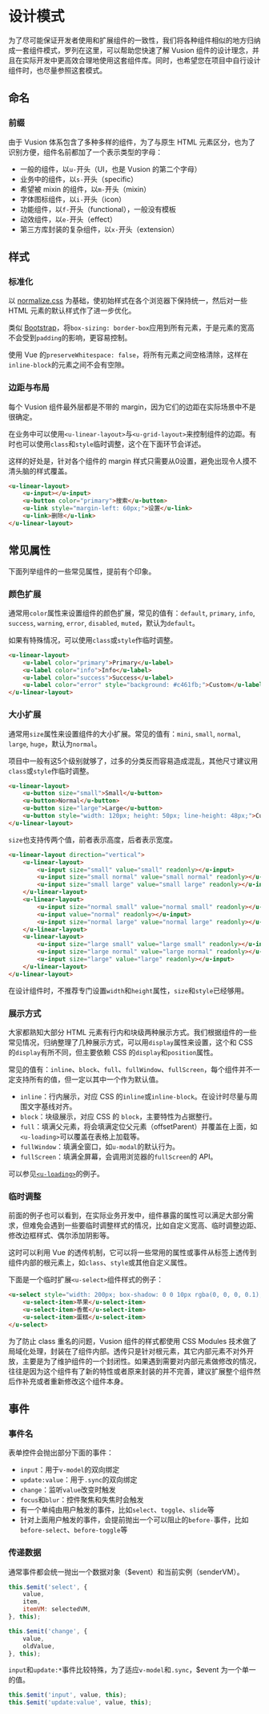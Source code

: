 # 设计模式

为了尽可能保证开发者使用和扩展组件的一致性，我们将各种组件相似的地方归纳成一套组件模式，罗列在这里，可以帮助您快速了解 Vusion 组件的设计理念，并且在实际开发中更高效合理地使用这套组件库。同时，也希望您在项目中自行设计组件时，也尽量参照这套模式。

## 命名

### 前缀

由于 Vusion 体系包含了多种多样的组件，为了与原生 HTML 元素区分，也为了识别方便，组件名前都加了一个表示类型的字母：

- 一般的组件，以`u-`开头（UI，也是 Vusion 的第二个字母）
- 业务中的组件，以`s-`开头（specific）
- 希望被 mixin 的组件，以`m-`开头（mixin）
- 字体图标组件，以`i-`开头（icon）
- 功能组件，以`f-`开头（functional），一般没有模板
- 动效组件，以`e-`开头（effect）
- 第三方库封装的复杂组件，以`x-`开头（extension）

## 样式

### 标准化

以 [normalize.css](http://necolas.github.io/normalize.css) 为基础，使初始样式在各个浏览器下保持统一，然后对一些 HTML 元素的默认样式作了进一步优化。

类似 [Bootstrap](https://getbootstrap.com)，将`box-sizing: border-box`应用到所有元素，于是元素的宽高不会受到`padding`的影响，更容易控制。

使用 Vue 的`preserveWhitespace: false`，将所有元素之间空格清除，这样在`inline-block`的元素之间不会有空隙。

### 边距与布局

每个 Vusion 组件最外层都是不带的 margin，因为它们的边距在实际场景中不是很确定。

在业务中可以使用`<u-linear-layout>`与`<u-grid-layout>`来控制组件的边距。有时也可以使用`class`和`style`临时调整，这个在下面环节会详述。

这样的好处是，针对各个组件的 margin 样式只需要从0设置，避免出现令人摸不清头脑的样式覆盖。

``` html
<u-linear-layout>
    <u-input></u-input>
    <u-button color="primary">搜索</u-button>
    <u-link style="margin-left: 60px;">设置</u-link>
    <u-link>删除</u-link>
</u-linear-layout>
```

## 常见属性

下面列举组件的一些常见属性，提前有个印象。

### 颜色扩展

通常用`color`属性来设置组件的颜色扩展，常见的值有：`default`, `primary`, `info`, `success`, `warning`, `error`, `disabled`, `muted`，默认为`default`。

如果有特殊情况，可以使用`class`或`style`作临时调整。

``` html
<u-linear-layout>
    <u-label color="primary">Primary</u-label>
    <u-label color="info">Info</u-label>
    <u-label color="success">Success</u-label>
    <u-label color="error" style="background: #c461fb;">Custom</u-label>
</u-linear-layout>
```

### 大小扩展

通常用`size`属性来设置组件的大小扩展。常见的值有：`mini`, `small`, `normal`, `large`, `huge`，默认为`normal`。

项目中一般有这5个级别就够了，过多的分类反而容易造成混乱，其他尺寸建议用`class`或`style`作临时调整。

``` html
<u-linear-layout>
    <u-button size="small">Small</u-button>
    <u-button>Normal</u-button>
    <u-button size="large">Large</u-button>
    <u-button style="width: 120px; height: 50px; line-height: 48px;">Custom</u-button>
</u-linear-layout>
```

`size`也支持传两个值，前者表示高度，后者表示宽度。

``` html
<u-linear-layout direction="vertical">
    <u-linear-layout>
        <u-input size="small" value="small" readonly></u-input>
        <u-input size="small normal" value="small normal" readonly></u-input>
        <u-input size="small large" value="small large" readonly></u-input>
    </u-linear-layout>
    <u-linear-layout>
        <u-input size="normal small" value="normal small" readonly></u-input>
        <u-input value="normal" readonly></u-input>
        <u-input size="normal large" value="normal large" readonly></u-input>
    </u-linear-layout>
    <u-linear-layout>
        <u-input size="large small" value="large small" readonly></u-input>
        <u-input size="large normal" value="large normal" readonly></u-input>
        <u-input size="large" value="large" readonly></u-input>
    </u-linear-layout>
</u-linear-layout>
```

在设计组件时，不推荐专门设置`width`和`height`属性，`size`和`style`已经够用。

### 展示方式

大家都熟知大部分 HTML 元素有行内和块级两种展示方式。我们根据组件的一些常见情况，归纳整理了几种展示方式，可以用`display`属性来设置，这个和 CSS 的`display`有所不同，但主要依赖 CSS 的`display`和`position`属性。

常见的值有：`inline`、`block`、`full`、`fullWindow`、`fullScreen`，每个组件并不一定支持所有的值，但一定以其中一个作为默认值。

- `inline`：行内展示，对应 CSS 的`inline`或`inline-block`。在设计时尽量与周围文字基线对齐。
- `block`：块级展示，对应 CSS 的 `block`，主要特性为占据整行。
- `full`：填满父元素，将会填满定位父元素（offsetParent）并覆盖在上面，如`<u-loading>`可以覆盖在表格上加载等。
- `fullWindow`：填满全窗口，如`u-modal`的默认行为。
- `fullScreen`：填满全屏幕，会调用浏览器的`fullScreen`的 API。

可以参见[`<u-loading>`](u-loading)的例子。

### 临时调整

前面的例子也可以看到，在实际业务开发中，组件暴露的属性可以满足大部分需求，但难免会遇到一些要临时调整样式的情况，比如自定义宽高、临时调整边距、修改边框样式、偶尔添加阴影等。

这时可以利用 Vue 的透传机制，它可以将一些常用的属性或事件从标签上透传到组件内部的根元素上，如`class`、`style`或其他自定义属性。

下面是一个临时扩展`<u-select>`组件样式的例子：

``` html
<u-select style="width: 200px; box-shadow: 0 0 10px rgba(0, 0, 0, 0.1);">
    <u-select-item>苹果</u-select-item>
    <u-select-item>香蕉</u-select-item>
    <u-select-item>蛋糕</u-select-item>
</u-select>
```

为了防止 class 重名的问题，Vusion 组件的样式都使用 CSS Modules 技术做了局域化处理，封装在了组件内部。透传只是针对根元素，其它内部元素不对外开放，主要是为了维护组件的一个封闭性。如果遇到需要对内部元素做修改的情况，往往是因为这个组件有了新的特性或者原来封装的并不完善，建议扩展整个组件然后作补充或者重新修改这个组件本身。

## 事件

### 事件名

表单控件会抛出部分下面的事件：

- `input`：用于`v-model`的双向绑定
- `update:value`：用于`.sync`的双向绑定
- `change`：监听`value`改变时触发
- `focus`和`blur`：控件聚焦和失焦时会触发
- 有一个单纯由用户触发的事件，比如`select`、`toggle`、`slide`等
- 针对上面用户触发的事件，会提前抛出一个可以阻止的`before-`事件，比如`before-select`、`before-toggle`等

### 传递数据

通常事件都会统一抛出一个数据对象（$event）和当前实例（senderVM）。

``` js
this.$emit('select', {
    value,
    item,
    itemVM: selectedVM,
}, this);

this.$emit('change', {
    value,
    oldValue,
}, this);
```


`input`和`update:*`事件比较特殊，为了适应`v-model`和`.sync`，$event 为一个单一的值。

``` js
this.$emit('input', value, this);
this.$emit('update:value', value, this);
```
